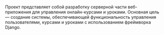 Проект представляет собой разработку серверной части веб-приложения для управления онлайн-курсами и уроками. Основная цель — создание системы, обеспечивающей функциональность управления пользователями, курсами и уроками с использованием фреймворка Django.
